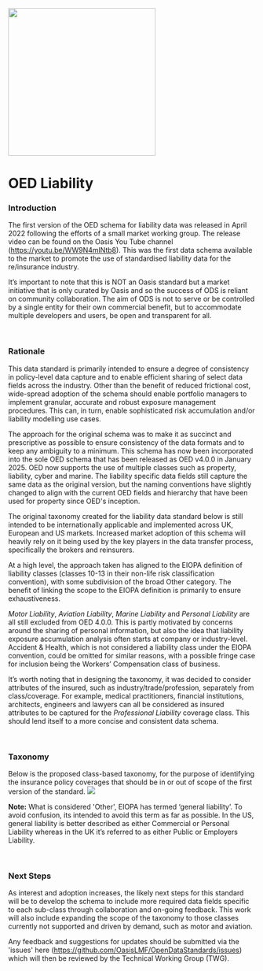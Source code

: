 <img src="https://github.com/OasisLMF/OpenDataStandards/blob/master/images/ODS_LOGO.png" width = "300" />


# OED Liability

### Introduction

The first version of the OED schema for liability data was released in April 2022 following the efforts of a small market working group. The release video can be found on the Oasis You Tube channel (https://youtu.be/WW9N4mlNtb8). This was the first data schema available to the market to promote the use of standardised liability data for the re/insurance industry. 

It’s important to note that this is NOT an Oasis standard but a market initiative that is only curated by Oasis and so the success of ODS is reliant on community collaboration. The aim of ODS is not to serve or be controlled by a single entity for their own commercial benefit, but to accommodate multiple developers and users, be open and transparent for all.

&nbsp;

### Rationale

This data standard is primarily intended to ensure a degree of consistency in policy-level data capture and to enable efficient sharing of select data fields across the industry. Other than the benefit of reduced frictional cost, wide-spread adoption of the schema should enable portfolio managers to implement granular, accurate and robust exposure management procedures. This can, in turn, enable sophisticated risk accumulation and/or liability modelling use cases.

The approach for the original schema was to make it as succinct and prescriptive as possible to ensure consistency of the data formats and to keep any ambiguity to a minimum. This schema has now been incorporated into the sole OED schema that has been released as OED v4.0.0 in January 2025. OED now supports the use of multiple classes such as property, liability, cyber and marine. The liability specific data fields still capture the same data as the original version, but the naming conventions have slightly changed to align with the current OED fields and hierarchy that have been used for property since OED's inception.

The original taxonomy created for the liability data standard below is still intended to be internationally applicable and implemented across UK, European and US markets. Increased market adoption of this schema will heavily rely on it being used by the key players in the data transfer process, specifically the brokers and reinsurers.

At a high level, the approach taken has aligned to the EIOPA definition of liability classes (classes 10-13 in their non-life risk classification convention), with some subdivision of the broad Other category. The benefit of linking the scope to the EIOPA definition is primarily to ensure exhaustiveness. 

*Motor Liability*, *Aviation Liability*, *Marine Liability* and *Personal Liability* are all still excluded from OED 4.0.0. This is partly motivated by concerns around the sharing of personal information, but also the idea that liability exposure accumulation analysis often starts at company or industry-level. Accident & Health, which is not considered a liability class under the EIOPA convention, could be omitted for similar reasons, with a possible fringe case for inclusion being the Workers’ Compensation class of business.

It’s worth noting that in designing the taxonomy, it was decided to consider attributes of the insured, such as industry/trade/profession, separately from class/coverage. For example, medical practitioners, financial institutions, architects, engineers and lawyers can all be considered as insured attributes to be captured for the *Professional Liability* coverage class. This should lend itself to a more concise and consistent data schema.

&nbsp;

### Taxonomy 

Below is the proposed class-based taxonomy, for the purpose of identifying the insurance policy coverages that should be in or out of scope of the first version of the standard.
<img src="https://github.com/OasisLMF/OpenDataStandards/blob/develop/images/ODS_Liability_Taxonomy_v1.png" />

**Note:** What is considered 'Other', EIOPA has termed ‘general liability’. To avoid confusion, its intended to avoid this term as far as possible. In the US, general liability is better described as either Commercial or Personal Liability whereas in the UK it’s referred to as either Public or Employers Liability. 

&nbsp;

### Next Steps

As interest and adoption increases, the likely next steps for this standard will be to develop the schema to include more required data fields specific to each sub-class through collaboration and on-going feedback. This work will also include expanding the scope of the taxonomy to those classes currently not supported and driven by demand, such as motor and aviation.

Any feedback and suggestions for updates should be submitted via the 'issues' here (https://github.com/OasisLMF/OpenDataStandards/issues) which will then be reviewed by the Technical Working Group (TWG).





